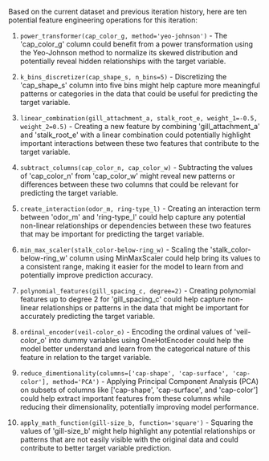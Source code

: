  Based on the current dataset and previous iteration history, here are ten potential feature engineering operations for this iteration:

1. `power_transformer(cap_color_g, method='yeo-johnson')` - The 'cap_color_g' column could benefit from a power transformation using the Yeo-Johnson method to normalize its skewed distribution and potentially reveal hidden relationships with the target variable.

2. `k_bins_discretizer(cap_shape_s, n_bins=5)` - Discretizing the 'cap_shape_s' column into five bins might help capture more meaningful patterns or categories in the data that could be useful for predicting the target variable.

3. `linear_combination(gill_attachment_a, stalk_root_e, weight_1=-0.5, weight_2=0.5)` - Creating a new feature by combining 'gill_attachment_a' and 'stalk_root_e' with a linear combination could potentially highlight important interactions between these two features that contribute to the target variable.

4. `subtract_columns(cap_color_n, cap_color_w)` - Subtracting the values of 'cap_color_n' from 'cap_color_w' might reveal new patterns or differences between these two columns that could be relevant for predicting the target variable.

5. `create_interaction(odor_m, ring-type_l)` - Creating an interaction term between 'odor_m' and 'ring-type_l' could help capture any potential non-linear relationships or dependencies between these two features that may be important for predicting the target variable.

6. `min_max_scaler(stalk_color-below-ring_w)` - Scaling the 'stalk_color-below-ring_w' column using MinMaxScaler could help bring its values to a consistent range, making it easier for the model to learn from and potentially improve prediction accuracy.

7. `polynomial_features(gill_spacing_c, degree=2)` - Creating polynomial features up to degree 2 for 'gill_spacing_c' could help capture non-linear relationships or patterns in the data that might be important for accurately predicting the target variable.

8. `ordinal_encoder(veil-color_o)` - Encoding the ordinal values of 'veil-color_o' into dummy variables using OneHotEncoder could help the model better understand and learn from the categorical nature of this feature in relation to the target variable.

9. `reduce_dimentionality(columns=['cap-shape', 'cap-surface', 'cap-color'], method='PCA')` - Applying Principal Component Analysis (PCA) on subsets of columns like ['cap-shape', 'cap-surface', and 'cap-color'] could help extract important features from these columns while reducing their dimensionality, potentially improving model performance.

10. `apply_math_function(gill-size_b, function='square')` - Squaring the values of 'gill-size_b' might help highlight any potential relationships or patterns that are not easily visible with the original data and could contribute to better target variable prediction.